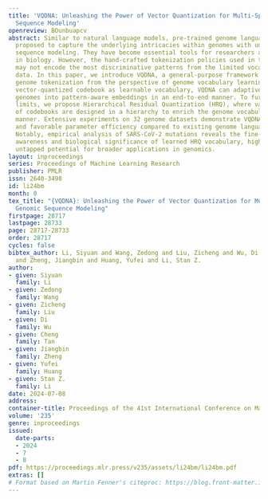 ```yaml
---
title: 'VQDNA: Unleashing the Power of Vector Quantization for Multi-Species Genomic
  Sequence Modeling'
openreview: BOunbuapcv
abstract: Similar to natural language models, pre-trained genome language models are
  proposed to capture the underlying intricacies within genomes with unsupervised
  sequence modeling. They have become essential tools for researchers and practitioners
  in biology. However, the hand-crafted tokenization policies used in these models
  may not encode the most discriminative patterns from the limited vocabulary of genomic
  data. In this paper, we introduce VQDNA, a general-purpose framework that renovates
  genome tokenization from the perspective of genome vocabulary learning. By leveraging
  vector-quantized codebook as learnable vocabulary, VQDNA can adaptively tokenize
  genomes into pattern-aware embeddings in an end-to-end manner. To further push its
  limits, we propose Hierarchical Residual Quantization (HRQ), where varying scales
  of codebooks are designed in a hierarchy to enrich the genome vocabulary in a coarse-to-fine
  manner. Extensive experiments on 32 genome datasets demonstrate VQDNA’s superiority
  and favorable parameter efficiency compared to existing genome language models.
  Notably, empirical analysis of SARS-CoV-2 mutations reveals the fine-grained pattern
  awareness and biological significance of learned HRQ vocabulary, highlighting its
  untapped potential for broader applications in genomics.
layout: inproceedings
series: Proceedings of Machine Learning Research
publisher: PMLR
issn: 2640-3498
id: li24bm
month: 0
tex_title: "{VQDNA}: Unleashing the Power of Vector Quantization for Multi-Species
  Genomic Sequence Modeling"
firstpage: 28717
lastpage: 28733
page: 28717-28733
order: 28717
cycles: false
bibtex_author: Li, Siyuan and Wang, Zedong and Liu, Zicheng and Wu, Di and Tan, Cheng
  and Zheng, Jiangbin and Huang, Yufei and Li, Stan Z.
author:
- given: Siyuan
  family: Li
- given: Zedong
  family: Wang
- given: Zicheng
  family: Liu
- given: Di
  family: Wu
- given: Cheng
  family: Tan
- given: Jiangbin
  family: Zheng
- given: Yufei
  family: Huang
- given: Stan Z.
  family: Li
date: 2024-07-08
address:
container-title: Proceedings of the 41st International Conference on Machine Learning
volume: '235'
genre: inproceedings
issued:
  date-parts:
  - 2024
  - 7
  - 8
pdf: https://proceedings.mlr.press/v235/assets/li24bm/li24bm.pdf
extras: []
# Format based on Martin Fenner's citeproc: https://blog.front-matter.io/posts/citeproc-yaml-for-bibliographies/
---
```


